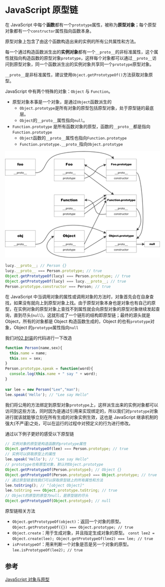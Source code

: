 # JavaScript 原型链

在 JavaScript 中每个**函数**都有一个`prototype`属性，被称为**原型对象**；每个原型对象都有一个`constructor`属性指向函数本身。

原型对象上包含了由这个函数构造出来的实例的所有公共属性和方法。

每一个通过构造函数派生出的**实例对象**都有一个`__proto__`的非标准属性，这个属性就指向构造函数的原型对象`prototype`，这样每个对象都可以通过`__proto__`访问到原型对象，同一个函数派生出的实例对象共享同一个`prototype`原型对象。

`__proto__`是非标准属性，建议使用`Object.getPrototypeOf()`方法获取对象原型。

JavaScript 中有两个特殊的对象：`Object` 与 `Function`。

- 原型对象本事是一个对象，是通过`Object`函数派生的
  - `Object.prototype`是所有对象的原型包括原型对象，处于原型链的最底层。
  - `Object`的`__proto__`属性指向`null`。
- `Function.prototype` 是所有函数对象的原型，函数的`__proto__`都是指向`Function.prototype`
  - `Object`函数的`__proto__`属性也指向`Function.prototype`
  - `Function.prototype.__proto_`指向`Object.prototype`

![原型链](../../assets/images/js/prototypeChain.png)

```Javascript
lucy.__proto__; // Person {}
lucy.__proto__ === Person.prototype; // true
Object.getPrototypeOf(lucy) === Person.prototype; // true
Object.getPrototypeOf(lucy) === lucy.__proto__; // true
Person.prototype.constructor === Person; // true
```

在 JavaScript 中当调用对象的属性或调用对象的方法时，对象首先会在自身查找，如果没有就向上到原型对象上找。由于原型对象本身也是对象也有自己的原型，在实例对象的原型对象上查找不到属性就会向原型对象的原型对象继续发起查询，直到尽头(`null`)，这就形成了一个链形的结构即原型链；最终的源头就是 Object，所有的对象都是 Object 构造函数生成的，Object 的也有`prototype`对象，Object 的`prototype`属性指向`null`

我们对[02.封装](./02.封装.md)的代码进行一下改造

```Javascript
function Person(name,sex){
  this.name = name;
  this.sex = sex;
}
Person.prototype.speak = function(word){
  console.log(this.name + " say " + word);
}

var lee = new Person("Lee","man");
lee.speak('Hello'); // "Lee say Hello"
```

我们将公用的方法绑定到原型对象`prototype`上，这样派生出来的实例对象都可以访问到这些方法，同时因为是通过引用来实现绑定的，所以我们对`prototype`对象进行就该就能够立刻在所有生成的对象实例生效，这也是 JavaScript 继承机制的强大(不严谨)之处，可以在运行的过程中对预定义的行为进行修改。

通过以下例子更好的感受以下原型链

```Javascript
// 实例对象的原型是构造函数的prototype属性
Object.getPrototypeOf(lee) === Person.prototype; // true
// 实例可以获取原型上的属性
lee.speak('Hello'); // "Lee say Hello"
// prototype也有原型对象，默认时Object.prototype
Object.getPrototypeOf(Person.prototype); // Object {}
Object.getPrototypeOf(Person.prototype) === Object.prototype; // true
// 通过原型链查找我们可以获取原型链上的所有属性和方法
lee.toString(); // "[object Object]"
lee.toString === Object.prototype.toString; // true
// Object的原型的原型为null，是原型链的尽头
Object.getPrototypeOf(Object.prototype); // null
```

原型链相关方法

- `Object.getPrototypeOf(object)`：返回一个对象的原型。`Object.getPrototypeOf({}) === Object.prototype; // true`
- `Object.create`：用于生成对象，并且指定生成对象的原型。 `const lee2 = Object.create(lee); Object.getPrototypeOf(lee2) === lee; // true`
- `isPrototypeOf`：用来判断一个对象是否是另一个对象的原型。`lee.isPrototypeOf(lee2); // true`

## 参考

[JavaScript 对象与原型](https://byvoid.com/zhs/blog/javascript-object-prototype/)
